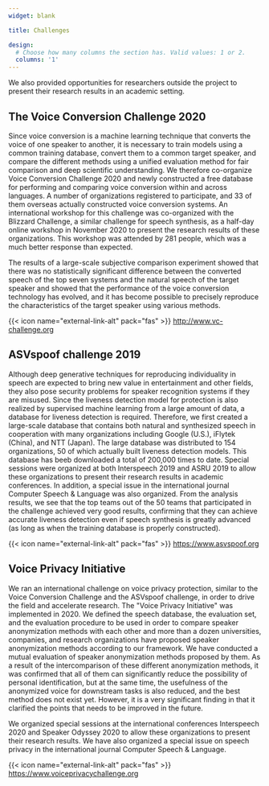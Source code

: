 ```yaml
---
widget: blank

title: Challenges

design:
  # Choose how many columns the section has. Valid values: 1 or 2.
  columns: '1'
---
```


We also provided opportunities for researchers outside the project to present their research results in an academic setting.

## The Voice Conversion Challenge 2020

Since voice conversion is a machine learning technique that converts the voice of one speaker to another, it is necessary to train models using a common training database, convert them to a common target speaker, and compare the different methods using a unified evaluation method for fair comparison and deep scientific understanding. We therefore co-organize Voice Conversion Challenge 2020 and newly constructed a free database for performing and comparing voice conversion within and across languages. A number of organizations registered to participate, and 33 of them overseas actually constructed voice conversion systems. An international workshop for this challenge was co-organized with the Blizzard Challenge, a similar challenge for speech synthesis, as a half-day online workshop in November 2020 to present the research results of these organizations. This workshop was attended by 281 people, which was a much better response than expected. 

The results of a large-scale subjective comparison experiment showed that there was no statistically significant difference between the converted speech of the top seven systems and the natural speech of the target speaker and showed that the performance of the voice conversion technology has evolved, and it has become possible to precisely reproduce the characteristics of the target speaker using various methods. 

{{< icon name="external-link-alt" pack="fas" >}} http://www.vc-challenge.org

## ASVspoof challenge 2019

Although deep generative techniques for reproducing individuality in speech are expected to bring new value in entertainment and other fields, they also pose security problems for speaker recognition systems if they are misused. Since the liveness detection model for protection is also realized by supervised machine learning from a large amount of data, a database for liveness detection is required. Therefore, we first created a large-scale database that contains both natural and synthesized speech in cooperation with many organizations including Google  (U.S.), iFlytek (China), and NTT (Japan). The large database was distributed to 154 organizations, 50 of which actually built liveness detection models. This database has beeb downloaded a total of 200,000 times to date. Special sessions were organized at both Interspeech 2019 and ASRU 2019 to allow these organizations to present their research results in academic conferences. In addition, a special issue in the international journal Computer Speech & Language was also organized. From the analysis results, we see that the top teams out of the 50 teams that participated in the challenge achieved very good results, confirming that they can achieve accurate liveness detection even if speech synthesis is greatly advanced (as long as when the training database is properly constructed). 

{{< icon name="external-link-alt" pack="fas" >}} https://www.asvspoof.org

## Voice Privacy Initiative

We ran an international challenge on voice privacy protection, similar to the Voice Conversion Challenge and the ASVspoof challenge, in order to drive the field and accelerate research. The "Voice Privacy Initiative" was implemented in 2020. We defined the speech database, the evaluation set, and the evaluation procedure to be used in order to compare speaker anonymization methods with each other and more than a dozen universities, companies, and research organizations have proposed speaker anonymization methods according to our framework. We have conducted a mutual evaluation of speaker anonymization methods proposed by them.  As a result of the intercomparison of these different anonymization methods, it was confirmed that all of them can significantly reduce the possibility of personal identification, but at the same time, the usefulness of the anonymized voice for downstream tasks is also reduced, and the best method does not exist yet. However, it is a very significant finding in that it clarified the points that needs to be improved in the future.

We organized special sessions at the international conferences Interspeech 2020 and Speaker Odyssey 2020 to allow these organizations to present their research results. We have also organized a special issue on speech privacy in the international journal Computer Speech & Language.

{{< icon name="external-link-alt" pack="fas" >}} https://www.voiceprivacychallenge.org
